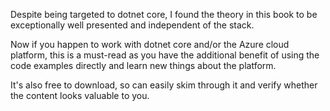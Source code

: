 Despite being targeted to dotnet core, I found the theory in this book to be exceptionally well presented and independent of the stack.

Now if you happen to work with dotnet core and/or the Azure cloud platform, this is a must-read as you have the additional benefit of using the code examples directly and learn new things about the platform.

It's also free to download, so can easily skim through it and verify whether the content looks valuable to you.
